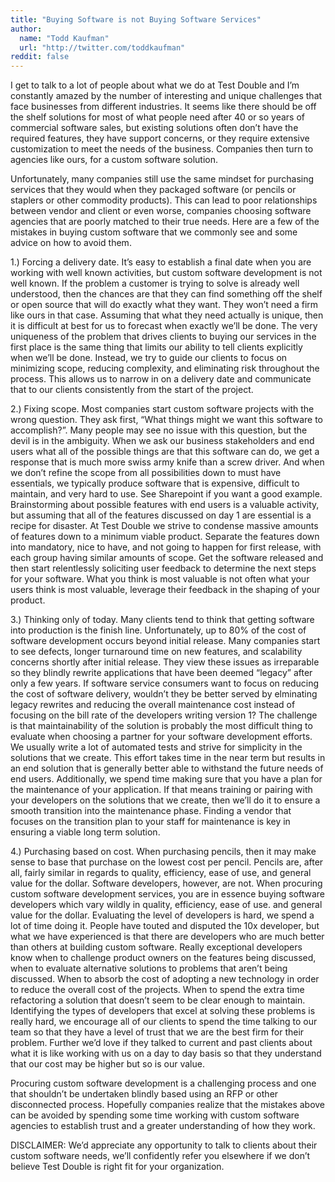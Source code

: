 ```yaml
---
title: "Buying Software is not Buying Software Services"
author:
  name: "Todd Kaufman"
  url: "http://twitter.com/toddkaufman"
reddit: false
---
```


I get to talk to a lot of people about what we do at Test Double and I’m constantly amazed by the number of interesting and unique challenges that face businesses from different industries. It seems like there should be off the shelf solutions for most of what people need after 40 or so years of commercial software sales, but existing solutions often don’t have the required features, they have support concerns, or they require extensive customization to meet the needs of the business. Companies then turn to agencies like ours, for a custom software solution.

Unfortunately, many companies still use the same mindset for purchasing services that they would when they packaged software (or pencils or staplers or other commodity products). This can lead to poor relationships between vendor and client or even worse, companies choosing software agencies that are poorly matched to their true needs. Here are a few of the mistakes in buying custom software that we commonly see and some advice on how to avoid them.

1.) Forcing a delivery date. It’s easy to establish a final date when you are working with well known activities, but custom software development is not well known. If the problem a customer is trying to solve is already well understood, then the chances are that they can find something off the shelf or open source that will do exactly what they want. They won’t need a firm like ours in that case. Assuming that what they need actually is unique, then it is difficult at best for us to forecast when exactly we’ll be done. The very uniqueness of the problem that drives clients to buying our services in the first place is the same thing that limits our ability to tell clients explicitly when we’ll be done. Instead, we try to guide our clients to focus on minimizing scope, reducing complexity, and eliminating risk throughout the process. This allows us to narrow in on a delivery date and communicate that to our clients consistently from the start of the project.

2.) Fixing scope. Most companies start custom software projects with the wrong question. They ask first, “What things might we want this software to accomplish?”. Many people may see no issue with this question, but the devil is in the ambiguity. When we ask our business stakeholders and end users what all of the possible things are that this software can do, we get a response that is much more swiss army knife than a screw driver. And when we don’t refine the scope from all possibilities down to must have essentials, we typically produce software that is expensive, difficult to maintain, and very hard to use. See Sharepoint if you want a good example. Brainstorming about possible features with end users is a valuable activity, but assuming that all of the features discussed on day 1 are essential is a recipe for disaster. At Test Double we strive to condense massive amounts of features down to a minimum viable product. Separate the features down into mandatory, nice to have, and not going to happen for first release, with each group having similar amounts of scope. Get the software released and then start relentlessly soliciting user feedback to determine the next steps for your software. What you think is most valuable is not often what your users think is most valuable, leverage their feedback in the shaping of your product.

3.) Thinking only of today. Many clients tend to think that getting software into production is the finish line. Unfortunately, up to 80% of the cost of software development occurs beyond initial release. Many companies start to see defects, longer turnaround time on new features, and scalability concerns shortly after initial release. They view these issues as irreparable so they blindly rewrite applications that have been deemed “legacy” after only a few years. If software service consumers want to focus on reducing the cost of software delivery, wouldn’t they be better served  by elminating legacy rewrites and reducing the overall maintenance cost instead of focusing on the bill rate of the developers writing version 1? The challenge is that maintainability of the solution is probably the most difficult thing to evaluate when choosing a partner for your software development efforts. We usually write a lot of automated tests and strive for simplicity in the solutions that we create. This effort takes time in the near term but results in an end solution that is generally better able to withstand the future needs of end users. Additionally, we spend time making sure that you have a plan for the maintenance of your application. If that means training or pairing with your developers on the solutions that we create, then we’ll do it to ensure a smooth transition into the maintenance phase. Finding a vendor that focuses on the transition plan to your staff for maintenance is key in ensuring a viable long term solution.

4.) Purchasing based on cost. When purchasing pencils, then it may make sense to base that purchase on the lowest cost per pencil. Pencils are, after all, fairly similar in regards to quality, efficiency, ease of use, and general value for the dollar. Software developers, however, are not. When procuring custom software development services, you are in essence buying software developers which vary wildly in quality, efficiency, ease of use. and general value for the dollar. Evaluating the level of developers is hard, we spend a lot of time doing it. People have touted and disputed the 10x developer, but what we have experienced is that there are developers who are much better than others at building custom software. Really exceptional developers know when to challenge product owners on the features being discussed, when to evaluate alternative solutions to problems that aren’t being discussed. When to absorb the cost of adopting a new technology in order to reduce the overall cost of the projects. When to spend the extra time refactoring a solution that doesn’t seem to be clear enough to maintain. Identifying the types of developers that excel at solving these problems is really hard, we encourage all of our clients to spend the time talking to our team so that they have a level of trust that we are the best firm for their problem. Further we’d love if they talked to current and past clients about what it is like working with us on a day to day basis so that they understand that our cost may be higher but so is our value.

Procuring custom software development is a challenging process and one that shouldn’t be undertaken blindly based using an RFP or other disconnected process. Hopefully companies realize that the mistakes above can be avoided by spending some time working with custom software agencies to establish trust and a greater understanding of how they work.

DISCLAIMER: We’d appreciate any opportunity to talk to clients about their custom software needs, we’ll confidently refer you elsewhere if we don’t believe Test Double is right fit for your organization.